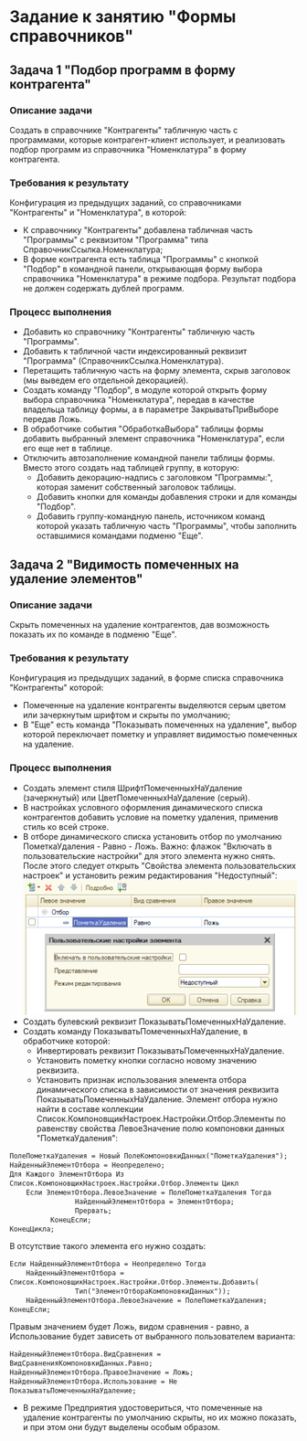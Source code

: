 # Задание к занятию "Формы справочников"

## Задача 1 "Подбор программ в форму контрагента"

### Описание задачи
Создать в справочнике "Контрагенты" табличную часть с программами, которые контрагент-клиент использует, и реализовать подбор программ из справочника "Номенклатура" в форму контрагента.

### Требования к результату

Конфигурация из предыдущих заданий, со справочниками "Контрагенты" и "Номенклатура", в которой:
* К справочнику "Контрагенты" добавлена табличная часть "Программы" с реквизитом "Программа" типа СправочникСсылка.Номенклатура;
* В форме контрагента есть таблица "Программы" с кнопкой "Подбор" в командной панели, открывающая форму выбора справочника "Номенклатура" в режиме подбора. Результат подбора не должен содержать дублей программ.

### Процесс выполнения

* Добавить ко справочнику "Контрагенты" табличную часть "Программы".
* Добавить к табличной части индексированный реквизит "Программа" (СправочникСсылка.Номенклатура).
* Перетащить табличную часть на форму элемента, скрыв заголовок (мы выведем его отдельной декорацией).
* Создать команду "Подбор", в модуле которой открыть форму выбора справочника "Номенклатура", передав в качестве владельца таблицу формы, а в параметре ЗакрыватьПриВыборе передав Ложь.
* В обработчике события "ОбработкаВыбора" таблицы формы добавить выбранный элемент справочника "Номенклатура", если его еще нет в таблице.
* Отключить автозаполнение командной панели таблицы формы. Вместо этого создать над таблицей группу, в которую:
  * Добавить декорацию-надпись с заголовком "Программы:", которая заменит собственный заголовок таблицы.
  * Добавить кнопки для команды добавления строки и для команды "Подбор".
  * Добавить группу-командную панель, источником команд которой указать табличную часть "Программы", чтобы заполнить оставшимися командами подменю "Еще".

## Задача 2 "Видимость помеченных на удаление элементов"

### Описание задачи
Скрыть помеченных на удаление контрагентов, дав возможность показать их по команде в подменю "Еще".

### Требования к результату
Конфигурация из предыдущих заданий, в форме списка справочника "Контрагенты" которой:
* Помеченные на удаление контрагенты выделяются серым цветом или зачеркнутым шрифтом и скрыты по умолчанию;
* В "Еще" есть команда "Показывать помеченных на удаление", выбор которой переключает пометку и управляет видимостью помеченных на удаление.

### Процесс выполнения
* Создать элемент стиля ШрифтПомеченныхНаУдаление (зачеркнутый) или ЦветПомеченныхНаУдаление (серый).
* В настройках условного оформления динамического списка контрагентов добавить условие на пометку удаления, применив стиль ко всей строке.
* В отборе динамического списка установить отбор по умолчанию ПометкаУдаления - Равно - Ложь. Важно: флажок "Включать в пользовательские настройки" для этого элемента нужно снять. После этого следует открыть "Свойства элемента пользовательских настроек" и установить режим редактирования "Недоступный":
![Свойства пользовательских настроек](homework-4-3.png)
* Создать булевский реквизит ПоказыватьПомеченныхНаУдаление.
* Создать команду ПоказыватьПомеченныхНаУдаление, в обработчике которой:
  * Инвертировать реквизит ПоказыватьПомеченныхНаУдаление.
  * Установить пометку кнопки согласно новому значению реквизита.
  * Установить признак использования элемента отбора динамического списка в зависимости от значения реквизита ПоказыватьПомеченныхНаУдаление. Элемент отбора нужно найти в составе коллекции Список.КомпоновщикНастроек.Настройки.Отбор.Элементы по равенству свойства ЛевоеЗначение полю компоновки данных "ПометкаУдаления":
  
```bsl
ПолеПометкаУдаления = Новый ПолеКомпоновкиДанных("ПометкаУдаления");
НайденныйЭлементОтбора = Неопределено;
Для Каждого ЭлементОтбора Из Список.КомпоновщикНастроек.Настройки.Отбор.Элементы Цикл
    Если ЭлементОтбора.ЛевоеЗначение = ПолеПометкаУдаления Тогда
			    НайденныйЭлементОтбора = ЭлементОтбора;
			    Прервать;
		  КонецЕсли;
КонецЦикла;
```

  В отсутствие такого элемента его нужно создать:
  
```bsl
Если НайденныйЭлементОтбора = Неопределено Тогда
    НайденныйЭлементОтбора = Список.КомпоновщикНастроек.Настройки.Отбор.Элементы.Добавить(
			    Тип("ЭлементОтбораКомпоновкиДанных"));
    НайденныйЭлементОтбора.ЛевоеЗначение = ПолеПометкаУдаления;
КонецЕсли;
```

  Правым значением будет Ложь, видом сравнения - равно, а Использование будет зависеть от выбранного пользователем варианта:
  
```bsl
НайденныйЭлементОтбора.ВидСравнения = ВидСравненияКомпоновкиДанных.Равно;
НайденныйЭлементОтбора.ПравоеЗначение = Ложь;
НайденныйЭлементОтбора.Использование = Не ПоказыватьПомеченныхНаУдаление;
```

* В режиме Предприятия удостовериться, что помеченные на удаление контрагенты по умолчанию скрыты, но их можно показать, и при  этом они будут выделены особым образом.
